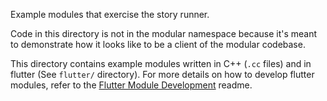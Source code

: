 Example modules that exercise the story runner.

Code in this directory is not in the modular namespace because it's meant to
demonstrate how it looks like to be a client of the modular codebase.

This directory contains example modules written in C++ (`.cc` files) and in
flutter (See `flutter/` directory). For more details on how to develop flutter
modules, refer to the [Flutter Module Development](flutter/README.md) readme.
